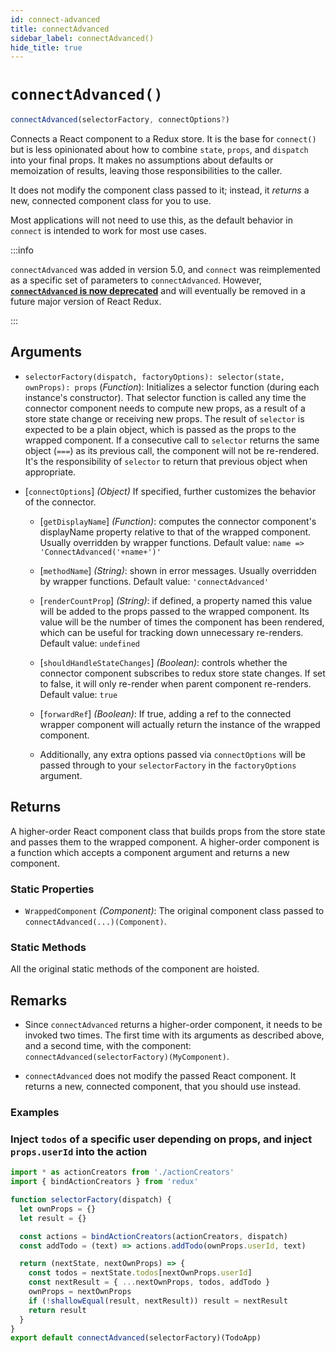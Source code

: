 ```yaml
---
id: connect-advanced
title: connectAdvanced
sidebar_label: connectAdvanced()
hide_title: true
---
```


# `connectAdvanced()`

```js
connectAdvanced(selectorFactory, connectOptions?)
```

Connects a React component to a Redux store. It is the base for `connect()` but is less opinionated about how to combine `state`, `props`, and `dispatch` into your final props. It makes no assumptions about defaults or memoization of results, leaving those responsibilities to the caller.

It does not modify the component class passed to it; instead, it _returns_ a new, connected component class for you to use.

Most applications will not need to use this, as the default behavior in `connect` is intended to work for most use cases.

:::info

`connectAdvanced` was added in version 5.0, and `connect` was reimplemented as a specific set of parameters to `connectAdvanced`.  However, [**`connectAdvanced` is now deprecated**](https://github.com/reduxjs/react-redux/issues/1236) and will eventually be removed in a future major version of React Redux.

:::


## Arguments

- `selectorFactory(dispatch, factoryOptions): selector(state, ownProps): props` \(_Function_): Initializes a selector function (during each instance's constructor). That selector function is called any time the connector component needs to compute new props, as a result of a store state change or receiving new props. The result of `selector` is expected to be a plain object, which is passed as the props to the wrapped component. If a consecutive call to `selector` returns the same object (`===`) as its previous call, the component will not be re-rendered. It's the responsibility of `selector` to return that previous object when appropriate.

- [`connectOptions`] _(Object)_ If specified, further customizes the behavior of the connector.

  - [`getDisplayName`] _(Function)_: computes the connector component's displayName property relative to that of the wrapped component. Usually overridden by wrapper functions. Default value: `name => 'ConnectAdvanced('+name+')'`

  - [`methodName`] _(String)_: shown in error messages. Usually overridden by wrapper functions. Default value: `'connectAdvanced'`

  - [`renderCountProp`] _(String)_: if defined, a property named this value will be added to the props passed to the wrapped component. Its value will be the number of times the component has been rendered, which can be useful for tracking down unnecessary re-renders. Default value: `undefined`

  - [`shouldHandleStateChanges`] _(Boolean)_: controls whether the connector component subscribes to redux store state changes. If set to false, it will only re-render when parent component re-renders. Default value: `true`

  - [`forwardRef`] _(Boolean)_: If true, adding a ref to the connected wrapper component will actually return the instance of the wrapped component.

  - Additionally, any extra options passed via `connectOptions` will be passed through to your `selectorFactory` in the `factoryOptions` argument.

<a id="connectAdvanced-returns"></a>

## Returns

A higher-order React component class that builds props from the store state and passes them to the wrapped component. A higher-order component is a function which accepts a component argument and returns a new component.

### Static Properties

- `WrappedComponent` _(Component)_: The original component class passed to `connectAdvanced(...)(Component)`.

### Static Methods

All the original static methods of the component are hoisted.

## Remarks

- Since `connectAdvanced` returns a higher-order component, it needs to be invoked two times. The first time with its arguments as described above, and a second time, with the component: `connectAdvanced(selectorFactory)(MyComponent)`.

- `connectAdvanced` does not modify the passed React component. It returns a new, connected component, that you should use instead.

<a id="connectAdvanced-examples"></a>

### Examples

### Inject `todos` of a specific user depending on props, and inject `props.userId` into the action

```js
import * as actionCreators from './actionCreators'
import { bindActionCreators } from 'redux'

function selectorFactory(dispatch) {
  let ownProps = {}
  let result = {}

  const actions = bindActionCreators(actionCreators, dispatch)
  const addTodo = (text) => actions.addTodo(ownProps.userId, text)

  return (nextState, nextOwnProps) => {
    const todos = nextState.todos[nextOwnProps.userId]
    const nextResult = { ...nextOwnProps, todos, addTodo }
    ownProps = nextOwnProps
    if (!shallowEqual(result, nextResult)) result = nextResult
    return result
  }
}
export default connectAdvanced(selectorFactory)(TodoApp)
```
